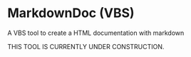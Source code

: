 # MarkdownDoc (VBS)
A VBS tool to create a HTML documentation with markdown

THIS TOOL IS CURRENTLY UNDER CONSTRUCTION.
